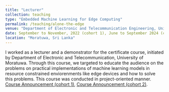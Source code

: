 ```yaml
---
title: "Lecturer"
collection: teaching
type: "Embedded Machine Learning for Edge Computing"
permalink: /teaching/alone-the-edge
venue: "Department of Electronic and Telecommunication Engineering, University of Moratuwa", "Skill Surf"
date: September to November, 2022 (cohort 1), June to September 2024 (cohort 2)
location: "Moratuwa, Sri Lanka"
---
```


I worked as a lecturer and a demonstrator for the certificate course, initiated by Department of Electronic and Telecommunication, University of Moratuwa.
Through this course, we targeted to educate the audience on the problems on practical implementations of machine learning models in resource constrained enviorenments like edge devices and how to solve this problems. This course was conducted in project-oriented manner. [Course Announcement (cohort 1)](https://ent.uom.lk/embedded-machine-learning-for-edge-computing/), [Course Announcement (cohort 2)](https://www.skillsurf.lk/embedded-machine-learning-for-edge-computing). 
